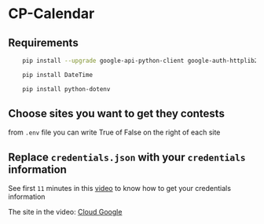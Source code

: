 # CP-Calendar

## Requirements

```bash
    pip install --upgrade google-api-python-client google-auth-httplib2 google-auth-oauthlib
```

```bash
    pip install DateTime
```

```bash
    pip install python-dotenv
```

## Choose sites you want to get they contests

from `.env` file you can write True of False on the right of each site

## Replace `credentials.json` with your `credentials` information

See first `11` minutes in this [video](https://www.youtube.com/watch?v=eRHvfNKcwMQ&t=1629s&ab_channel=Cndro) to know how to get your credentials information

The site in the video: [Cloud Google](https://console.cloud.google.com/)
